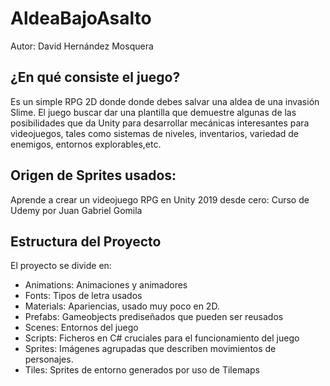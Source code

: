 # AldeaBajoAsalto
Autor: David Hernández Mosquera

## ¿En qué consiste el juego?
Es un simple RPG 2D donde donde debes salvar una aldea de una invasión Slime. El juego buscar dar una plantilla que demuestre algunas de las posibilidades que da Unity para desarrollar mecánicas interesantes para videojuegos, tales como sistemas de niveles, inventarios, variedad de enemigos, entornos explorables,etc.

## Origen de Sprites usados:
Aprende a crear un videojuego RPG en Unity 2019 desde cero: 
Curso de Udemy por Juan Gabriel Gomila

## Estructura del Proyecto
El proyecto se divide en:
+ Animations: Animaciones y animadores
+ Fonts: Tipos de letra usados
+ Materials: Apariencias, usado muy poco en 2D.
+ Prefabs: Gameobjects prediseñados que pueden ser reusados
+ Scenes: Entornos del juego
+ Scripts: Ficheros en C# cruciales para el funcionamiento del juego
+ Sprites: Imágenes agrupadas que describen movimientos de personajes.
+ Tiles: Sprites de entorno generados por uso de Tilemaps 
